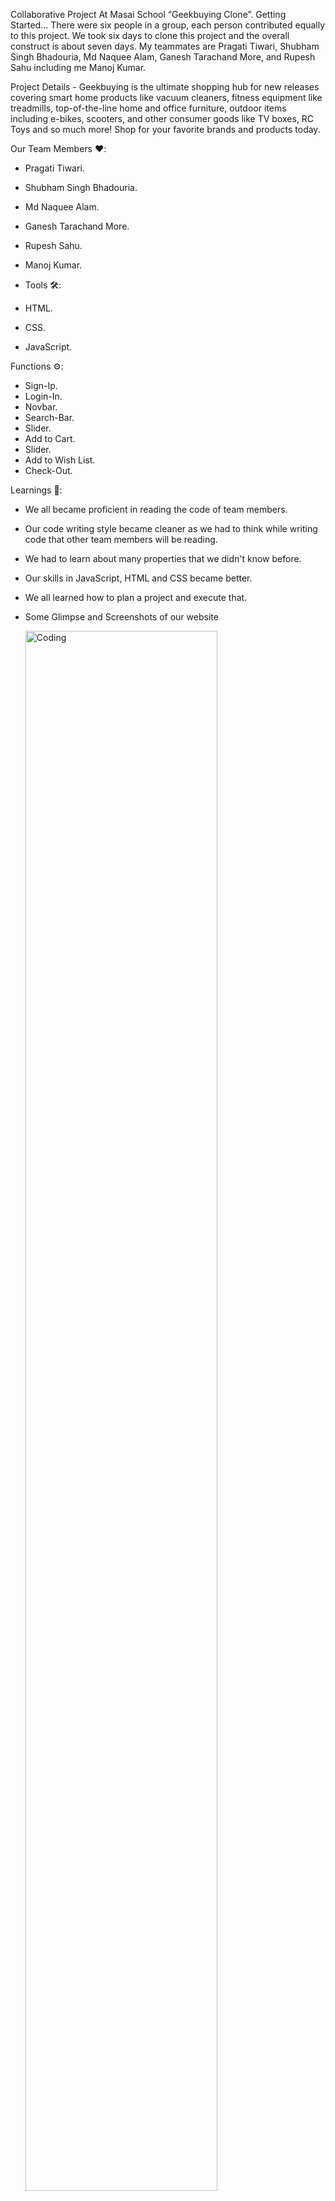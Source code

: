 Collaborative Project At Masai School “Geekbuying Clone”.
Getting Started…
There were six people in a group, each person contributed equally to this project.
We took six days to clone this project and the overall construct is about seven days.
My teammates are Pragati Tiwari, Shubham Singh Bhadouria, Md Naquee Alam, Ganesh Tarachand More, and Rupesh Sahu including me Manoj Kumar.
 
Project Details -
Geekbuying is the ultimate shopping hub for new releases covering smart home products like vacuum cleaners, fitness equipment like treadmills, top-of-the-line home and office furniture, outdoor items including e-bikes, scooters, and other consumer goods like TV boxes, RC Toys and so much more! Shop for your favorite brands and products today.



Our Team Members ❤️:

* Pragati Tiwari.
* Shubham Singh Bhadouria.
* Md Naquee Alam.
* Ganesh Tarachand More.
* Rupesh Sahu.
* Manoj Kumar.


* Tools 🛠️:
* HTML.
* CSS.
* JavaScript. 


Functions ⚙️:


* Sign-Ip.
* Login-In.
* Novbar.
* Search-Bar.
* Slider.
* Add to Cart.
* Slider.
* Add to Wish List.
* Check-Out.

Learnings 📒:

* We all became proficient in reading the code of team members.
* Our code writing style became cleaner as we had to think while writing code that other team members will be reading.
* We had to learn about many properties that we didn't know before.
* Our skills in JavaScript, HTML and CSS became better.
* We all learned how to plan a project and execute that.




* Some Glimpse and Screenshots of our website

   <div>
    <img align="center" alt="Coding" heigh="50" width="80%" src="https://miro.medium.com/max/1400/0*qPhtO4-TILhjWol0" style="max-width: 100%>
</div>

 
 
* Sign In From-

* Here we have a sign-in Icon in the top right corner when the user clicks on the sign-in button near the Heart button.
* Here we integrate User authentication to check whether the user email and password match with details existing in the database.


* Sign-In page
   <div>
    <img align="center" alt="Coding" heigh="50" width="80%" src="https://miro.medium.com/max/1400/0*-1oHHwjapg2SBrSv" style="max-width: 100%>
</div>  


* Sign-Up Form-
* Here we have a sign-up page if a user is new so he needs to create an account that’s why we have given a button to click to go through the signup option when the user clicks on the create an account button.
* After filling in the information and summiting the form his/her account is automatically created and he/she will be redirected to the login page.



* All Products page -

* When you hover on our navbar all the product+category pages will appear In.
* Also, the user can filter the products according to name, category, and price.
* Clicking on the Add To Bag Button will add products to the Bag.


* navbar hover and get to all product pages

* Gypsum of one product page


* PRODUCTS PAGES-
   <div>
    <img align="center" alt="Coding" heigh="50" width="80%" src="https://miro.medium.com/max/1400/0*mBuHK-iTdyI14OYb" style="max-width: 100%>
</div> 



* ADD TO CART PAGE- <div>
    <img align="center" alt="Coding" heigh="50" width="80%" src="https://miro.medium.com/max/1400/0*XwUHhvVsZtFFtMOH" style="max-width: 100%>
</div> 

* when you click on any of the product add to cart button just simply send this product to add to the cart page when all the information with the total price is also given on the right side box.


* ADD TO WISH-LIST PAGE-
  

    <div>                                                                                               
    <img align="center" alt="Coding" heigh="50" width="80%" src="https://miro.medium.com/max/1400/0*cx1lYDOT2c1WwV8W" style="max-width: 100%>
</div> 
                        

* when you click on any of the product add to wishlist button just simply send this product to add to the wishlist page when all the information with the total price is also given on the right side box.


* Check-Out Page-

* Shipping ad payment method
* here user needs to fill in all the correct information for shipping and also for the billing.


* Hope you all like our Cloned website.

* Thank you.



# Geekbuying-clone
Project Medium Blog Link:- https://medium.com/@pragatitiwari946/construct-week-of-unit-3-project-geekbuying-74e48dd126e
Project Video Link:- https://drive.google.com/file/d/1LcZUrtqYtMvUtui7YcrkKIdcSzUvOWro/view?usp=sharing
Project Netlify Link :- https://cute-shortbread-9d187d.netlify.app/

